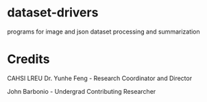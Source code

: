 # dataset-drivers
programs for image and json dataset processing and summarization

# Credits #
CAHSI LREU
Dr. Yunhe Feng - Research Coordinator and Director

John Barbonio - Undergrad Contributing Researcher
